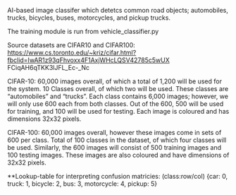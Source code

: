 AI-based image classifer which detetcs common road objects; automobiles, trucks, bicycles, buses, motorcycles, and pickup trucks.

The training module is run from vehicle_classifier.py

Source datasets are CIFAR10 and CIFAR100: https://www.cs.toronto.edu/~kriz/cifar.html?fbclid=IwAR1z93qFhvoxx4F1AxjWHcLQSV42785c5wUX
FCiqAH6qTKK3lJFL_Ec-_Nc

CIFAR-10:
60,000 images overall, of which a total of 1,200 will be used for the system.
10 Classes overall, of which two will be used. These classes are “automobiles” and “trucks”.
Each class contains 6,000 images; however, we will only use 600 each from both classes.
Out of the 600, 500 will be used for training, and 100 will be used for testing.
Each image is coloured and has dimensions 32x32 pixels.

CIFAR-100:
60,000 images overall, however these images come in sets of 600 per class.
Total of 100 classes in the dataset, of which four classes will be used.
Similarly, the 600 images will consist of 500 training images and 100 testing images.
These images are also coloured and have dimensions of 32x32 pixels.


**Lookup-table for interpreting confusion matricies:
(class:row/col)  {car: 0, truck: 1, bicycle: 2, bus: 3, motorcycle: 4, pickup: 5}
